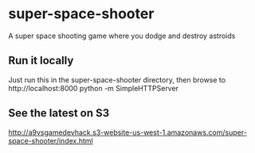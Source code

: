 # super-space-shooter
A super space shooting game where you dodge and destroy astroids

## Run it locally
Just run this in the super-space-shooter directory, then browse to http://localhost:8000
    python -m SimpleHTTPServer

## See the latest on S3
http://a9vsgamedevhack.s3-website-us-west-1.amazonaws.com/super-space-shooter/index.html
